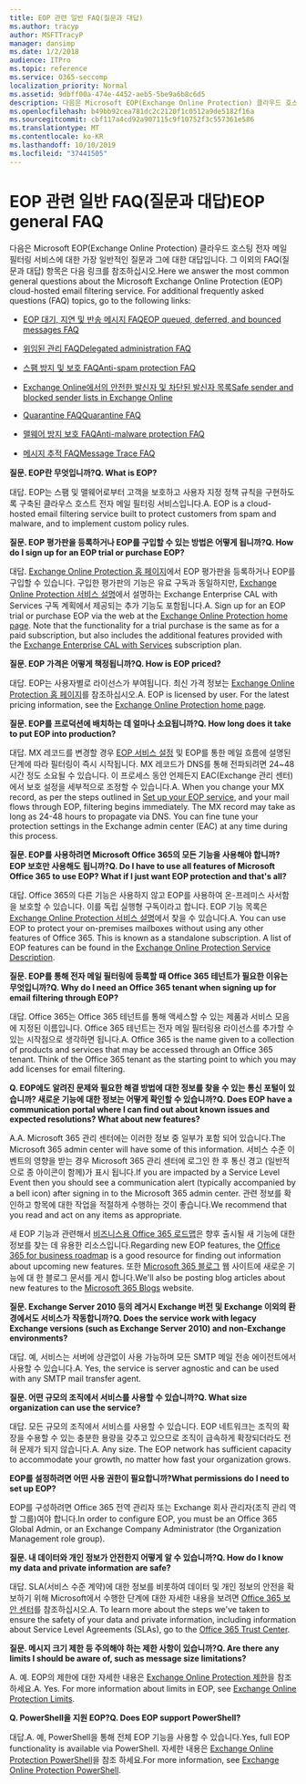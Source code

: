 ```yaml
---
title: EOP 관련 일반 FAQ(질문과 대답)
ms.author: tracyp
author: MSFTTracyP
manager: dansimp
ms.date: 1/2/2018
audience: ITPro
ms.topic: reference
ms.service: O365-seccomp
localization_priority: Normal
ms.assetid: 9dbff00a-474e-4452-aeb5-5be9a6b8c6d5
description: 다음은 Microsoft EOP(Exchange Online Protection) 클라우드 호스팅 전자 메일 필터링 서비스에 대한 가장 일반적인 질문과 그에 대한 대답입니다. 그 이외의 FAQ(질문과 대답) 항목은 다음 링크를 참조하십시오.
ms.openlocfilehash: b49bb92cea781dc2c2120f1c0512a9de5182f16a
ms.sourcegitcommit: cbf117a4cd92a907115c9f10752f3c557361e586
ms.translationtype: MT
ms.contentlocale: ko-KR
ms.lasthandoff: 10/10/2019
ms.locfileid: "37441505"
---
```

# <a name="eop-general-faq"></a><span data-ttu-id="04bd5-104">EOP 관련 일반 FAQ(질문과 대답)</span><span class="sxs-lookup"><span data-stu-id="04bd5-104">EOP general FAQ</span></span>

<span data-ttu-id="04bd5-p102">다음은 Microsoft EOP(Exchange Online Protection) 클라우드 호스팅 전자 메일 필터링 서비스에 대한 가장 일반적인 질문과 그에 대한 대답입니다. 그 이외의 FAQ(질문과 대답) 항목은 다음 링크를 참조하십시오.</span><span class="sxs-lookup"><span data-stu-id="04bd5-p102">Here we answer the most common general questions about the Microsoft Exchange Online Protection (EOP) cloud-hosted email filtering service. For additional frequently asked questions (FAQ) topics, go to the following links:</span></span>
  
- [<span data-ttu-id="04bd5-107">EOP 대기, 지연 및 반송 메시지 FAQ</span><span class="sxs-lookup"><span data-stu-id="04bd5-107">EOP queued, deferred, and bounced messages FAQ</span></span>](eop-queued-deferred-and-bounced-messages-faq.md)

- [<span data-ttu-id="04bd5-108">위임된 관리 FAQ</span><span class="sxs-lookup"><span data-stu-id="04bd5-108">Delegated administration FAQ</span></span>](delegated-administration-faq.md)

- [<span data-ttu-id="04bd5-109">스팸 방지 및 보호 FAQ</span><span class="sxs-lookup"><span data-stu-id="04bd5-109">Anti-spam protection FAQ</span></span>](anti-spam-protection-faq.md)

- [<span data-ttu-id="04bd5-110">Exchange Online에서의 안전한 발신자 및 차단된 발신자 목록</span><span class="sxs-lookup"><span data-stu-id="04bd5-110">Safe sender and blocked sender lists in Exchange Online</span></span>](safe-sender-and-blocked-sender-lists-faq.md)

- [<span data-ttu-id="04bd5-111">Quarantine FAQ</span><span class="sxs-lookup"><span data-stu-id="04bd5-111">Quarantine FAQ</span></span>](quarantine-faq.md)

- [<span data-ttu-id="04bd5-112">맬웨어 방지 보호 FAQ</span><span class="sxs-lookup"><span data-stu-id="04bd5-112">Anti-malware protection FAQ</span></span>](anti-malware-protection-faq-eop.md)

- [<span data-ttu-id="04bd5-113">메시지 추적 FAQ</span><span class="sxs-lookup"><span data-stu-id="04bd5-113">Message Trace FAQ</span></span>](http://technet.microsoft.com/library/aa49e3f9-a5b1-4410-aac2-ddbbf3f5bfb2.aspx)

<span data-ttu-id="04bd5-114">**질문. EOP란 무엇입니까?**</span><span class="sxs-lookup"><span data-stu-id="04bd5-114">**Q. What is EOP?**</span></span>
  
<span data-ttu-id="04bd5-p103">대답. EOP는 스팸 및 맬웨어로부터 고객을 보호하고 사용자 지정 정책 규칙을 구현하도록 구축된 클라우스 호스트 전자 메일 필터링 서비스입니다.</span><span class="sxs-lookup"><span data-stu-id="04bd5-p103">A. EOP is a cloud-hosted email filtering service built to protect customers from spam and malware, and to implement custom policy rules.</span></span>
  
<span data-ttu-id="04bd5-117">**질문. EOP 평가판을 등록하거나 EOP를 구입할 수 있는 방법은 어떻게 됩니까?**</span><span class="sxs-lookup"><span data-stu-id="04bd5-117">**Q. How do I sign up for an EOP trial or purchase EOP?**</span></span>
  
<span data-ttu-id="04bd5-p104">대답. [Exchange Online Protection 홈 페이지](https://products.office.com/exchange/exchange-email-security-spam-protection)에서 EOP 평가판을 등록하거나 EOP를 구입할 수 있습니다. 구입한 평가판의 기능은 유료 구독과 동일하지만, [Exchange Online Protection 서비스 설명](https://products.office.com/exchange/microsoft-exchange-server-licensing-licensing-overview)에서 설명하는 Exchange Enterprise CAL with Services 구독 계획에서 제공되는 추가 기능도 포함됩니다.</span><span class="sxs-lookup"><span data-stu-id="04bd5-p104">A. Sign up for an EOP trial or purchase EOP via the web at the [Exchange Online Protection home page](https://products.office.com/exchange/exchange-email-security-spam-protection). Note that the functionality for a trial purchase is the same as for a paid subscription, but also includes the additional features provided with the [Exchange Enterprise CAL with Services](https://products.office.com/exchange/microsoft-exchange-server-licensing-licensing-overview) subscription plan.</span></span>
  
<span data-ttu-id="04bd5-121">**질문. EOP 가격은 어떻게 책정됩니까?**</span><span class="sxs-lookup"><span data-stu-id="04bd5-121">**Q. How is EOP priced?**</span></span>
  
<span data-ttu-id="04bd5-p105">대답. EOP는 사용자별로 라이선스가 부여됩니다. 최신 가격 정보는 [Exchange Online Protection 홈 페이지](https://products.office.com/exchange/exchange-email-security-spam-protection)를 참조하십시오.</span><span class="sxs-lookup"><span data-stu-id="04bd5-p105">A. EOP is licensed by user. For the latest pricing information, see the [Exchange Online Protection home page](https://products.office.com/exchange/exchange-email-security-spam-protection).</span></span>
  
<span data-ttu-id="04bd5-125">**질문. EOP를 프로덕션에 배치하는 데 얼마나 소요됩니까?**</span><span class="sxs-lookup"><span data-stu-id="04bd5-125">**Q. How long does it take to put EOP into production?**</span></span>
  
<span data-ttu-id="04bd5-p106">대답. MX 레코드를 변경할 경우 [EOP 서비스 설정](set-up-your-eop-service.md) 및 EOP를 통한 메일 흐름에 설명된 단계에 따라 필터링이 즉시 시작됩니다. MX 레코드가 DNS를 통해 전파되려면 24~48시간 정도 소요될 수 있습니다. 이 프로세스 동안 언제든지 EAC(Exchange 관리 센터)에서 보호 설정을 세부적으로 조정할 수 있습니다.</span><span class="sxs-lookup"><span data-stu-id="04bd5-p106">A. When you change your MX record, as per the steps outlined in [Set up your EOP service](set-up-your-eop-service.md), and your mail flows through EOP, filtering begins immediately. The MX record may take as long as 24-48 hours to propagate via DNS. You can fine tune your protection settings in the Exchange admin center (EAC) at any time during this process.</span></span>
  
<span data-ttu-id="04bd5-130">**질문. EOP를 사용하려면 Microsoft Office 365의 모든 기능을 사용해야 합니까? EOP 보호만 사용해도 됩니까?**</span><span class="sxs-lookup"><span data-stu-id="04bd5-130">**Q. Do I have to use all features of Microsoft Office 365 to use EOP? What if I just want EOP protection and that's all?**</span></span>
  
<span data-ttu-id="04bd5-p107">대답. Office 365의 다른 기능은 사용하지 않고 EOP를 사용하여 온-프레미스 사서함을 보호할 수 있습니다. 이를 독립 실행형 구독이라고 합니다. EOP 기능 목록은 [Exchange Online Protection 서비스 설명](https://docs.microsoft.com/office365/servicedescriptions/exchange-online-protection-service-description/exchange-online-protection-service-description)에서 찾을 수 있습니다.</span><span class="sxs-lookup"><span data-stu-id="04bd5-p107">A. You can use EOP to protect your on-premises mailboxes without using any other features of Office 365. This is known as a standalone subscription. A list of EOP features can be found in the [Exchange Online Protection Service Description](https://docs.microsoft.com/office365/servicedescriptions/exchange-online-protection-service-description/exchange-online-protection-service-description).</span></span>
  
<span data-ttu-id="04bd5-135">**질문. EOP를 통해 전자 메일 필터링에 등록할 때 Office 365 테넌트가 필요한 이유는 무엇입니까?**</span><span class="sxs-lookup"><span data-stu-id="04bd5-135">**Q. Why do I need an Office 365 tenant when signing up for email filtering through EOP?**</span></span>
  
<span data-ttu-id="04bd5-p108">대답. Office 365는 Office 365 테넌트를 통해 액세스할 수 있는 제품과 서비스 모음에 지정된 이름입니다. Office 365 테넌트는 전자 메일 필터링용 라이선스를 추가할 수 있는 시작점으로 생각하면 됩니다.</span><span class="sxs-lookup"><span data-stu-id="04bd5-p108">A. Office 365 is the name given to a collection of products and services that may be accessed through an Office 365 tenant. Think of the Office 365 tenant as the starting point to which you may add licenses for email filtering.</span></span>
  
<span data-ttu-id="04bd5-139">**Q. EOP에도 알려진 문제와 필요한 해결 방법에 대한 정보를 찾을 수 있는 통신 포털이 있습니까? 새로운 기능에 대한 정보는 어떻게 확인할 수 있습니까?**</span><span class="sxs-lookup"><span data-stu-id="04bd5-139">**Q. Does EOP have a communication portal where I can find out about known issues and expected resolutions? What about new features?**</span></span>
  
<span data-ttu-id="04bd5-140">A.</span><span class="sxs-lookup"><span data-stu-id="04bd5-140">A.</span></span> <span data-ttu-id="04bd5-141">Microsoft 365 관리 센터에는 이러한 정보 중 일부가 포함 되어 있습니다.</span><span class="sxs-lookup"><span data-stu-id="04bd5-141">The Microsoft 365 admin center will have some of this information.</span></span> <span data-ttu-id="04bd5-142">서비스 수준 이벤트의 영향을 받는 경우 Microsoft 365 관리 센터에 로그인 한 후 통신 경고 (일반적으로 종 아이콘이 함께)가 표시 됩니다.</span><span class="sxs-lookup"><span data-stu-id="04bd5-142">If you are impacted by a Service Level Event then you should see a communication alert (typically accompanied by a bell icon) after signing in to the Microsoft 365 admin center.</span></span> <span data-ttu-id="04bd5-143">관련 정보를 확인하고 항목에 대한 작업을 적절하게 수행하는 것이 좋습니다.</span><span class="sxs-lookup"><span data-stu-id="04bd5-143">We recommend that you read and act on any items as appropriate.</span></span>
  
<span data-ttu-id="04bd5-144">새 EOP 기능과 관련해서 [비즈니스용 Office 365 로드맵](https://www.microsoft.com/microsoft-365/roadmap?filters=O365)은 향후 출시될 새 기능에 대한 정보를 찾는 데 유용한 리소스입니다.</span><span class="sxs-lookup"><span data-stu-id="04bd5-144">Regarding new EOP features, the [Office 365 for business roadmap](https://www.microsoft.com/microsoft-365/roadmap?filters=O365) is a good resource for finding out information about upcoming new features.</span></span> <span data-ttu-id="04bd5-145">또한 [Microsoft 365 블로그](https://www.microsoft.com/en-us/microsoft-365/blog/) 웹 사이트에 새로운 기능에 대 한 블로그 문서를 게시 합니다.</span><span class="sxs-lookup"><span data-stu-id="04bd5-145">We'll also be posting blog articles about new features to the [Microsoft 365 Blogs](https://www.microsoft.com/en-us/microsoft-365/blog/) website.</span></span>
  
<span data-ttu-id="04bd5-146">**질문. Exchange Server 2010 등의 레거시 Exchange 버전 및 Exchange 이외의 환경에서도 서비스가 작동합니까?**</span><span class="sxs-lookup"><span data-stu-id="04bd5-146">**Q. Does the service work with legacy Exchange versions (such as Exchange Server 2010) and non-Exchange environments?**</span></span>
  
<span data-ttu-id="04bd5-p111">대답. 예, 서비스는 서버에 상관없이 사용 가능하며 모든 SMTP 메일 전송 에이전트에서 사용할 수 있습니다.</span><span class="sxs-lookup"><span data-stu-id="04bd5-p111">A. Yes, the service is server agnostic and can be used with any SMTP mail transfer agent.</span></span>
  
<span data-ttu-id="04bd5-149">**질문. 어떤 규모의 조직에서 서비스를 사용할 수 있습니까?**</span><span class="sxs-lookup"><span data-stu-id="04bd5-149">**Q. What size organization can use the service?**</span></span>
  
<span data-ttu-id="04bd5-p112">대답. 모든 규모의 조직에서 서비스를 사용할 수 있습니다. EOP 네트워크는 조직의 확장을 수용할 수 있는 충분한 용량을 갖추고 있으므로 조직이 급속하게 확장되더라도 전혀 문제가 되지 않습니다.</span><span class="sxs-lookup"><span data-stu-id="04bd5-p112">A. Any size. The EOP network has sufficient capacity to accommodate your growth, no matter how fast your organization grows.</span></span>
  
<span data-ttu-id="04bd5-153">**EOP를 설정하려면 어떤 사용 권한이 필요합니까?**</span><span class="sxs-lookup"><span data-stu-id="04bd5-153">**What permissions do I need to set up EOP?**</span></span>
  
<span data-ttu-id="04bd5-154">EOP를 구성하려면 Office 365 전역 관리자 또는 Exchange 회사 관리자(조직 관리 역할 그룹)여야 합니다.</span><span class="sxs-lookup"><span data-stu-id="04bd5-154">In order to configure EOP, you must be an Office 365 Global Admin, or an Exchange Company Administrator (the Organization Management role group).</span></span>
  
<span data-ttu-id="04bd5-155">**질문. 내 데이터와 개인 정보가 안전한지 어떻게 알 수 있습니까?**</span><span class="sxs-lookup"><span data-stu-id="04bd5-155">**Q. How do I know my data and private information are safe?**</span></span>
  
<span data-ttu-id="04bd5-p113">대답. SLA(서비스 수준 계약)에 대한 정보를 비롯하여 데이터 및 개인 정보의 안전을 확보하기 위해 Microsoft에서 수행한 단계에 대한 자세한 내용을 보려면 [Office 365 보안 센터](https://www.microsoft.com/trust-center)를 참조하십시오.</span><span class="sxs-lookup"><span data-stu-id="04bd5-p113">A. To learn more about the steps we've taken to ensure the safety of your data and private information, including information about Service Level Agreements (SLAs), go to the [Office 365 Trust Center](https://www.microsoft.com/trust-center).</span></span>
  
<span data-ttu-id="04bd5-158">**질문. 메시지 크기 제한 등 주의해야 하는 제한 사항이 있습니까?**</span><span class="sxs-lookup"><span data-stu-id="04bd5-158">**Q. Are there any limits I should be aware of, such as message size limitations?**</span></span>
  
<span data-ttu-id="04bd5-p114">A. 예. EOP의 제한에 대한 자세한 내용은 [Exchange Online Protection 제한](https://docs.microsoft.com/office365/servicedescriptions/exchange-online-protection-service-description/exchange-online-protection-limits)을 참조하세요.</span><span class="sxs-lookup"><span data-stu-id="04bd5-p114">A. Yes. For more information about limits in EOP, see [Exchange Online Protection Limits](https://docs.microsoft.com/office365/servicedescriptions/exchange-online-protection-service-description/exchange-online-protection-limits).</span></span>
  
<span data-ttu-id="04bd5-162">**Q. PowerShell을 지원 EOP?**</span><span class="sxs-lookup"><span data-stu-id="04bd5-162">**Q. Does EOP support PowerShell?**</span></span>
  
<span data-ttu-id="04bd5-163">대답.</span><span class="sxs-lookup"><span data-stu-id="04bd5-163">A.</span></span> <span data-ttu-id="04bd5-164">예, PowerShell을 통해 전체 EOP 기능을 사용할 수 있습니다.</span><span class="sxs-lookup"><span data-stu-id="04bd5-164">Yes, full EOP functionality is available via PowerShell.</span></span> <span data-ttu-id="04bd5-165">자세한 내용은 [Exchange Online Protection PowerShell](https://docs.microsoft.com/powershell/exchange/exchange-eop/exchange-online-protection-powershell)을 참조 하세요.</span><span class="sxs-lookup"><span data-stu-id="04bd5-165">For more information, see [Exchange Online Protection PowerShell](https://docs.microsoft.com/powershell/exchange/exchange-eop/exchange-online-protection-powershell).</span></span>
